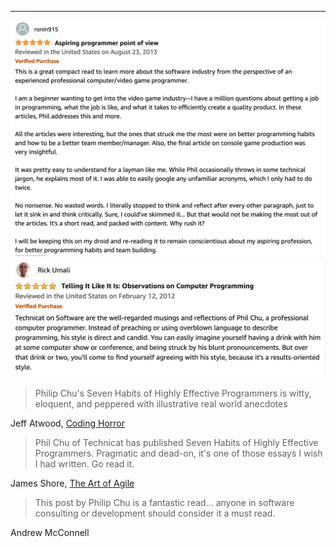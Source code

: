 ---
[![technicat on software review](/images/technicatonsoftware/reviews/ronin.png)](https://www.amazon.com/Technicat-Software-Philip-Chu/dp/1082483958)
[![technicat on software review](/images/technicatonsoftware/reviews/umali.png)](https://www.amazon.com/Technicat-Software-Philip-Chu/dp/1082483958)

> Philip Chu's Seven Habits of Highly Effective Programmers is witty, eloquent, and peppered with illustrative real world anecdotes

Jeff Atwood, [Coding Horror](http://blog.codinghorror.com/seven-habits-of-highly-effective-programmers/)

> Phil Chu of Technicat has published Seven Habits of Highly Effective Programmers. Pragmatic and dead-on, it's one of those essays I wish I had written. Go read it.

James Shore, [The Art of Agile](http://www.jamesshore.com/Blog/Seven-Habits-of-Highly-Effective-Programmers.html)

> This post by Philip Chu is a fantastic read… anyone in software consulting or development should consider it a must read.

Andrew McConnell
